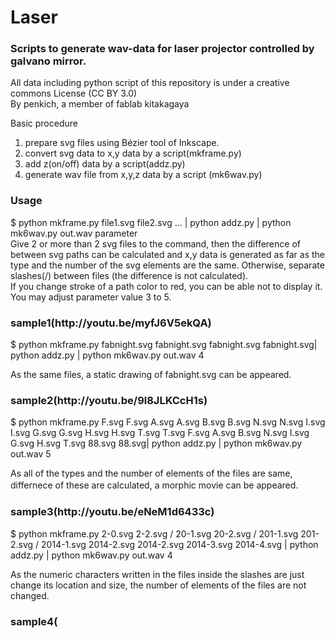 Laser
=====
<h3>Scripts to generate wav-data for laser projector controlled by galvano mirror.</h3>
All data including python script of this repository is under a creative commons License (CC BY 3.0)<br>
By penkich, a member of fablab kitakagaya<br>

Basic procedure<br>
1) prepare svg files using Bézier tool of Inkscape.<br>
2) convert svg data to x,y data by a script(mkframe.py)<br>
3) add z(on/off) data by a script(addz.py)<br>
4) generate wav file from x,y,z data by a script (mk6wav.py)<br>

<h3>Usage</h3>

$ python mkframe.py file1.svg file2.svg ... | python addz.py | python mk6wav.py out.wav parameter<br>
 Give 2 or more than 2 svg files to the command, then the difference of between svg paths can be calculated and x,y data is generated as far as the type and the number of the svg elements are the same. Otherwise, separate slashes(/) between files (the difference is not calculated).<br>
 If you change stroke of a path color to red, you can be able not to display it.<br> 
 You may adjust parameter value 3 to 5.<br>

<h3>sample1(http://youtu.be/myfJ6V5ekQA)</h3>

$ python mkframe.py fabnight.svg fabnight.svg fabnight.svg fabnight.svg| python addz.py | python mk6wav.py out.wav 4

 As the same files, a static drawing of fabnight.svg can be appeared. 


<h3>sample2(http://youtu.be/9l8JLKCcH1s)</h3>
  
$ python mkframe.py F.svg F.svg A.svg A.svg B.svg B.svg N.svg N.svg I.svg I.svg G.svg G.svg H.svg H.svg T.svg T.svg F.svg A.svg B.svg N.svg I.svg G.svg H.svg T.svg 88.svg 88.svg| python addz.py | python mk6wav.py out.wav 5

 As all of the types and the number of elements of the files are same, differnece of these are calculated, a morphic movie can be appeared.
　
<h3>sample3(http://youtu.be/eNeM1d6433c)</h3>

$ python mkframe.py 2-0.svg 2-2.svg / 20-1.svg 20-2.svg / 201-1.svg 201-2.svg / 2014-1.svg 2014-2.svg 2014-2.svg 2014-3.svg 2014-4.svg | python addz.py | python mk6wav.py out.wav 4

 As the numeric characters written in the files inside the slashes are just change its location and size, the number of elements of the files are not changed.

<h3>sample4(
